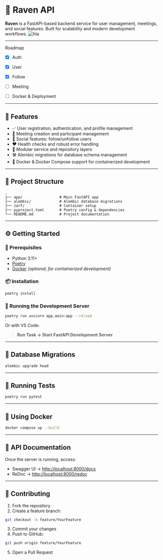 
# 🦅 Raven API

**Raven** is a FastAPI-based backend service for user management, meetings, and social features. Built for scalability and modern development workflows.
![hla](https://github.com/user-attachments/assets/34b17770-0121-48c6-9fa1-556c157dcf95)

---

Roadmap

- [x] Auth
- [x] User
- [x] Follow
- [ ] Meeting
- [ ] Docker & Deployment


---

## 🚀 Features

- ✅ User registration, authentication, and profile management  
- 📅 Meeting creation and participant management  
- 👥 Social features: follow/unfollow users  
- ❤️ Health checks and robust error handling  
- 🧱 Modular service and repository layers  
- 🛠️ Alembic migrations for database schema management  
- 🐳 Docker & Docker Compose support for containerized development  

---

## 📁 Project Structure

```
.
├── app/                 # Main FastAPI app
├── alembic/             # Alembic database migrations
├── zarf/                # Container setup
├── pyproject.toml       # Poetry config & dependencies
└── README.md            # Project documentation
```

---

## ⚙️ Getting Started

### 🧰 Prerequisites

- Python 3.11+
- [Poetry](https://python-poetry.org/)
- [Docker](https://www.docker.com/) *(optional, for containerized development)*

### 📦 Installation

```bash
poetry install
```

### 🏃 Running the Development Server

```bash
poetry run uvicorn app.main:app --reload
```

Or with VS Code:

> **Run Task → Start FastAPI Development Server**

---

## 🔄 Database Migrations

```bash
alembic upgrade head
```

---

## 🧪 Running Tests

```bash
poetry run pytest
```

---

## 🐳 Using Docker

```bash
docker compose up --build
```

---

## 📘 API Documentation

Once the server is running, access:

- Swagger UI → [http://localhost:8000/docs](http://localhost:8000/docs)  
- ReDoc → [http://localhost:8000/redoc](http://localhost:8000/redoc)

---

## 🤝 Contributing

1. Fork the repository  
2. Create a feature branch:

```bash
git checkout -b feature/YourFeature
```

3. Commit your changes  
4. Push to GitHub:

```bash
git push origin feature/YourFeature
```

5. Open a Pull Request
